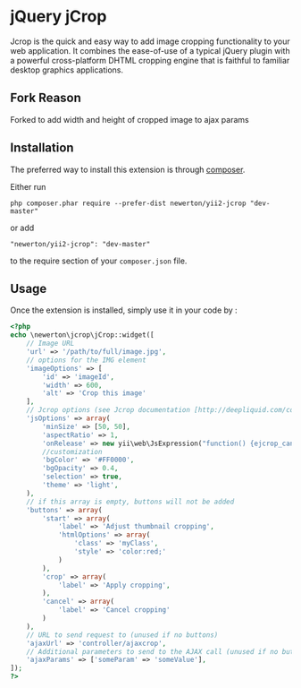 jQuery jCrop
============
Jcrop is the quick and easy way to add image cropping functionality to your web application.
It combines the ease-of-use of a typical jQuery plugin with a powerful cross-platform 
DHTML cropping engine that is faithful to familiar desktop graphics applications.

Fork Reason
-----------

Forked to add width and height of cropped image to ajax params 

Installation
------------

The preferred way to install this extension is through [composer](http://getcomposer.org/download/).

Either run

```
php composer.phar require --prefer-dist newerton/yii2-jcrop "dev-master"
```

or add

```
"newerton/yii2-jcrop": "dev-master"
```

to the require section of your `composer.json` file.


Usage
-----

Once the extension is installed, simply use it in your code by  :

```php
<?php
echo \newerton\jcrop\jCrop::widget([
    // Image URL
    'url' => '/path/to/full/image.jpg',
    // options for the IMG element
    'imageOptions' => [
        'id' => 'imageId',
        'width' => 600,
        'alt' => 'Crop this image'
    ],
    // Jcrop options (see Jcrop documentation [http://deepliquid.com/content/Jcrop_Manual.html])
    'jsOptions' => array(
        'minSize' => [50, 50],
        'aspectRatio' => 1,
        'onRelease' => new yii\web\JsExpression("function() {ejcrop_cancelCrop(this);}"),
        //customization
        'bgColor' => '#FF0000',
        'bgOpacity' => 0.4,
        'selection' => true,
        'theme' => 'light',
    ),
    // if this array is empty, buttons will not be added
    'buttons' => array(
        'start' => array(
            'label' => 'Adjust thumbnail cropping',
            'htmlOptions' => array(
                'class' => 'myClass',
                'style' => 'color:red;'
            )
        ),
        'crop' => array(
            'label' => 'Apply cropping',
        ),
        'cancel' => array(
            'label' => 'Cancel cropping'
        )
    ),
    // URL to send request to (unused if no buttons)
    'ajaxUrl' => 'controller/ajaxcrop',
    // Additional parameters to send to the AJAX call (unused if no buttons)
    'ajaxParams' => ['someParam' => 'someValue'],
]);
?>
```